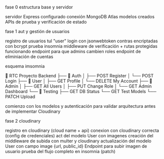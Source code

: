fase 0 estructura base y servidor

servidor Express configurado
conexión MongoDB Atlas
modelos creados
APIs de prueba y verificación de estado

fase 1 aut y gestión de usuarios

registro de usuarios tul "user"
login con jsonwebtoken
contras encriptadas con bcrypt
prueba insomnia
middleware de verificación + rutas protegidas funcionando
endpoint para que admins cambien roles
endpoint de eliminiación de cuentas

esquema imsomnia

📁 RTC Proyecto Backend
├── 🔐 Auth
│ ├── POST Register
│ └── POST Login
├── 👤 User
│ ├── GET Profile
│ └── DELETE My Account
├── 👑 Admin
│ ├── GET All Users
│ ├── PUT Change Role
│ └── GET Admin Dashboard
└── 🧪 Testing
├── GET DB Status
└── GET Test Models
└── PATCH Upload

comienzo con los modelos y autenticación para validar arquitectura antes de implementar Cloudinary

fase 2 cloudinary

registro en cloudinary (cloud name + api)
conexion con cloudinary correcta (config de credenciales) act del modelo User con imagenes
creación del middleware de subida con multer y cloudinary
actualización del modelo User con campo image {url, public_id}
Endpoint para subir imagen de usuario
prueba del flujo completo en insomnia (patch)
